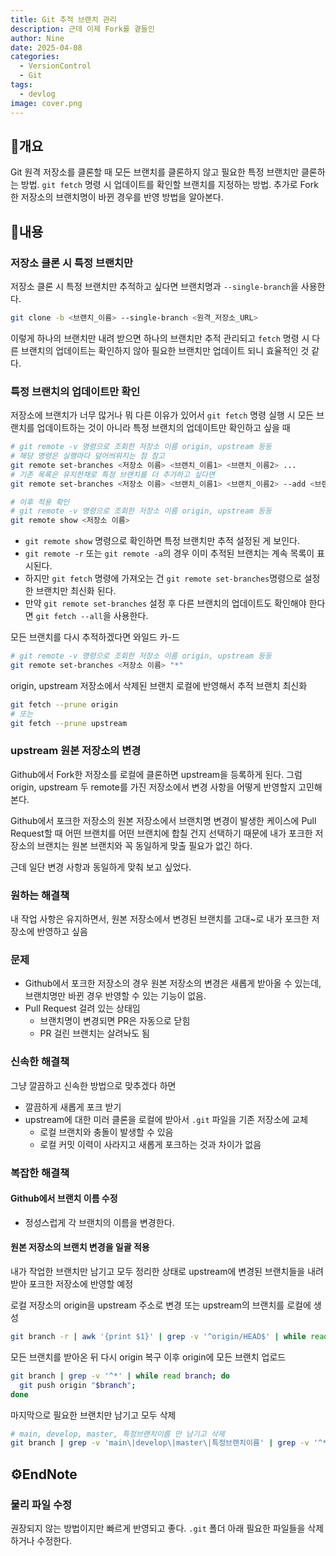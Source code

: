 ```yaml
---
title: Git 추적 브랜치 관리
description: 근데 이제 Fork를 곁들인
author: Nine
date: 2025-04-08
categories:
  - VersionControl
  - Git
tags:
  - devlog
image: cover.png
---
```

## 📌개요

Git 원격 저장소를 클론할 때 모든 브랜치를 클론하지 않고 필요한 특정 브랜치만 클론하는 방법.
`git fetch` 명령 시 업데이트를 확인할 브랜치를 지정하는 방법.
추가로 Fork한 저장소의 브랜치명이 바뀐 경우를 반영 방법을 알아본다.

## 📌내용

### 저장소 클론 시 특정 브랜치만

저장소 클론 시 특정 브랜치만 추적하고 싶다면 브랜치명과 `--single-branch`을 사용한다.

```bash
git clone -b <브랜치_이름> --single-branch <원격_저장소_URL>
```

이렇게 하나의 브랜치만 내려 받으면 하나의 브랜치만 추적 관리되고 `fetch` 명령 시 다른 브랜치의 업데이트는 확인하지 않아 필요한 브랜치만 업데이트 되니 효율적인 것 같다.

### 특정 브랜치의 업데이트만 확인

저장소에 브랜치가 너무 많거나 뭐 다른 이유가 있어서 `git fetch` 명령 실행 시 모든 브랜치를 업데이트하는 것이 아니라 특정 브랜치의 업데이트만 확인하고 싶을 때

```bash
# git remote -v 명령으로 조회한 저장소 이름 origin, upstream 등등
# 해당 명령은 실행마다 덮어씌워지는 점 참고
git remote set-branches <저장소 이름> <브랜치_이름1> <브랜치_이름2> ...
# 기존 목록은 유지한채로 특정 브랜치를 더 추가하고 싶다면
git remote set-branches <저장소 이름> <브랜치_이름1> <브랜치_이름2> --add <브랜치_이름3> <브랜치_이름4> ...

# 이후 적용 확인
# git remote -v 명령으로 조회한 저장소 이름 origin, upstream 등등
git remote show <저장소 이름>
```

- `git remote show` 명령으로 확인하면 특정 브랜치만 추적 설정된 게 보인다.
- `git remote -r` 또는 `git remote -a`의 경우 이미 추적된 브랜치는 계속 목록이 표시된다.
- 하지만 `git fetch` 명령에 가져오는 건 `git remote set-branches`명령으로 설정한 브랜치만 최신화 된다.
- 만약 `git remote set-branches` 설정 후 다른 브랜치의 업데이트도 확인해야 한다면 `git fetch --all`을 사용한다.

모든 브랜치를 다시 추적하겠다면 와일드 카-드

```bash
# git remote -v 명령으로 조회한 저장소 이름 origin, upstream 등등
git remote set-branches <저장소 이름> "*"
```

origin, upstream 저장소에서 삭제된 브랜치 로컬에 반영해서 추적 브랜치 최신화

```bash
git fetch --prune origin
# 또는
git fetch --prune upstream
```

### upstream 원본 저장소의 변경

Github에서 Fork한 저장소를 로컬에 클론하면 upstream을 등록하게 된다.
그럼 origin, upstream 두 remote를 가진 저장소에서 변경 사항을 어떻게 반영할지 고민해본다.


Github에서 포크한 저장소의 원본 저장소에서 브랜치명 변경이 발생한 케이스에 
Pull Request할 때 어떤 브랜치를 어떤 브랜치에 합칠 건지 선택하기 때문에 내가 포크한 저장소의 브랜치는 원본 브랜치와 꼭 동일하게 맞출 필요가 없긴 하다.

근데 일단 변경 사항과 동일하게 맞춰 보고 싶었다.

### 원하는 해결책

내 작업 사항은 유지하면서, 원본 저장소에서 변경된 브랜치를 고대~로 내가 포크한 저장소에 반영하고 싶음

### 문제

- Github에서 포크한 저장소의 경우 원본 저장소의 변경은 새롭게 받아올 수 있는데, 브랜치명만 바뀐 경우 반영할 수 있는 기능이 없음.
- Pull Request 걸려 있는 상태임
	- 브랜치명이 변경되면 PR은 자동으로 닫힘
	- PR 걸린 브랜치는 살려놔도 됨

### 신속한 해결책

그냥 깔끔하고 신속한 방법으로 맞추겠다 하면

- 깔끔하게 새롭게 포크 받기
- upstream에 대한 미러 클론을 로컬에 받아서 `.git` 파일을 기존 저장소에 교체
	- 로컬 브랜치와 충돌이 발생할 수 있음
	- 로컬 커밋 이력이 사라지고 새롭게 포크하는 것과 차이가 없음

### 복잡한 해결책

#### Github에서 브랜치 이름 수정

- 정성스럽게 각 브랜치의 이름을 변경한다.

#### 원본 저장소의 브랜치 변경을 일괄 적용

내가 작업한 브랜치만 남기고 모두 정리한 상태로 upstream에 변경된 브랜치들을 내려 받아 포크한 저장소에 반영할 예정

로컬 저장소의 origin을 upstream 주소로 변경
또는 upstream의 브랜치를 로컬에 생성

```bash
git branch -r | awk '{print $1}' | grep -v '^origin/HEAD$' | while read remote; do git branch --track "${remote#origin/}" "$remote"; done
```

모든 브랜치를 받아온 뒤 다시 origin 복구
이후 origin에 모든 브랜치 업로드

```bash
git branch | grep -v '^*' | while read branch; do
  git push origin "$branch";
done
```

마지막으로 필요한 브랜치만 남기고 모두 삭제

```bash
# main, develop, master, 특정브랜치이름 만 남기고 삭제
git branch | grep -v 'main\|develop\|master\|특정브랜치이름' | grep -v '^*' | xargs git branch -D
```

## ⚙️EndNote

### 물리 파일 수정

권장되지 않는 방법이지만 빠르게 반영되고 좋다.
`.git` 폴더 아래 필요한 파일들을 삭제하거나 수정한다.